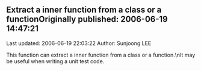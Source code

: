 ## Extract a inner function from a class or a functionOriginally published: 2006-06-19 14:47:21 
Last updated: 2006-06-19 22:03:22 
Author: Sunjoong LEE 
 
This function can extract a inner function from a class or a function.\nIt may be useful when writing a unit test code.